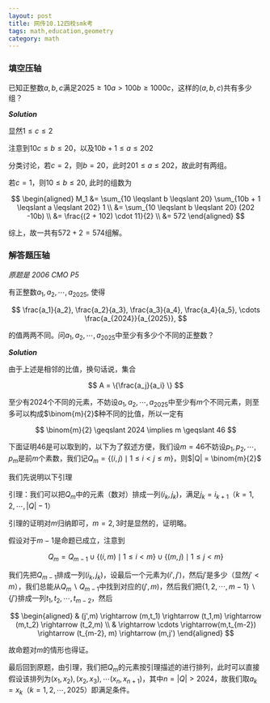 ```yaml
---
layout: post 
title: 网传10.12四校smk考
tags: math,education,geometry
category: math
---
```


### 填空压轴

已知正整数$a,b,c$满足$2025 \geqslant 10a > 100b \geqslant 1000c$，这样的$(a,b,c)$共有多少组？

***Solution***

显然$1 \leqslant c \leqslant 2$

注意到$10c \leqslant b \leqslant 20$，以及$10b + 1 \leqslant a \leqslant 202$

分类讨论，若$c = 2$，则$b = 20$，此时$201 \leqslant a \leqslant 202$，故此时有两组。

若$c = 1$，则$10 \leqslant b \leqslant 20$, 此时的组数为

$$
\begin{aligned}
    M_1 &= \sum_{10 \leqslant b \leqslant 20} \sum_{10b + 1 \leqslant a \leqslant 202} 1 \\
    &= \sum_{10 \leqslant b \leqslant 20} (202 -10b) \\
    &= \frac{(2 + 102) \cdot 11}{2} \\
    &= 572
\end{aligned}
$$

综上，故一共有$572 + 2 = 574$组解。

### 解答题压轴

*原题是 2006 CMO P5*

有正整数$a_1,a_2, \cdots, a_{2025}$, 使得

$$
\frac{a_1}{a_2},
\frac{a_2}{a_3},
\frac{a_3}{a_4},
\frac{a_4}{a_5},
\cdots
\frac{a_{2024}}{a_{2025}},
$$

的值两两不同。问$a_1,a_2,\cdots,a_{2025}$中至少有多少个不同的正整数？

***Solution***

由于上述是相邻的比值，换句话说，集合

$$
    A = \{\frac{a_j}{a_i} \}
$$

至少有$2024$个不同的元素，不妨设$a_1, a_2,\cdots,a_{2025}$中至少有$m$个不同元素，则至多可以构成$\binom{m}{2}$种不同的比值，所以一定有

$$
\binom{m}{2} \geqslant 2024 \implies m \geqslant 46
$$

下面证明$46$是可以取到的，以下为了叙述方便，我们设$m = 46$不妨设$p_1,p_2,\cdots,p_{m}$是前$m$个素数，我们记$Q_m = \{(i,j) \mid 1 \leqslant i < j \leqslant m  \}$，则$|Q| = \binom{m}{2}$

我们先说明以下引理

引理：我们可以把$Q_m$中的元素（数对）排成一列$(i_k, j_k)$，满足$j_{k} = i_{k+1}$（$k = 1,2,\cdots, |Q| - 1$）

引理的证明对$m$归纳即可，$m =2,3$时是显然的，证明略。

假设对于$m-1$是命题已成立，注意到

$$
    Q_m = Q_{m-1} \cup  \{(i,m) \mid 1 \leqslant i < m\} \cup \{ (m,j) \mid 1 \leqslant j < m \}
$$

我们先把$Q_{m-1}$排成一列$(i_k, j_k)$，设最后一个元素为$(i',j')$，然后$j'$是多少（显然$j' < m$），我们总能从$Q_m \backslash Q_{m-1}$中找到对应的$(j',m)$，然后我们把$\{1,2,\cdots,m-1\} \backslash \{j'\}$排成一列$t_1,t_2,\cdots,t_{m-2}$，然后

$$
\begin{aligned}
    & (j',m) \rightarrow (m,t_1) \rightarrow (t_1,m) \rightarrow (m,t_2) \rightarrow (t_2,m) \\
    & \rightarrow \cdots 
    \rightarrow(m,t_{m-2}) \rightarrow (t_{m-2}, m) \rightarrow (m,j')
\end{aligned}
$$

故命题对$m$的情形也得证。

最后回到原题，由引理，我们把$Q_m$的元素按引理描述的进行排列，此时可以直接假设该排列为$(x_1, x_2) ,(x_2, x_3),\cdots (x_{n}, x_{n+1})$，其中$n = |Q| > 2024$，故我们取$a_k = x_k$（$k = 1,2,\cdots, 2025$）即满足条件。